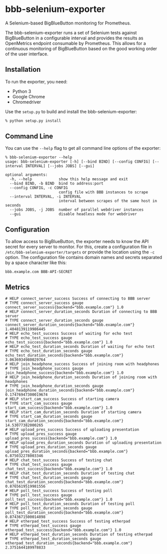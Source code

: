 bbb-selenium-exporter
=====================

A Selenium-based BigBlueButton monitoring for Prometheus.

The bbb-selenium-exporter runs a set of Selenium tests against BigBlueButton in a configurable interval and provides the results as OpenMetrics endpoint consumable by Prometheus.
This allows for a continuous monitoring of BigBlueButton based on the good working order of the user interface.


Installation
------------

To run the exporter, you need:

- Python 3
- Google Chrome
- Chromedriver

Use the `setup.py` to build and install the bbb-selenium-exporter:

```sh
% python setup.py install
```


Command Line
------------

You can use the `--help` flag to get all command line options of the exporter:

```
% bbb-selenium-exporter --help
usage: bbb-selenium-exporter [-h] [--bind BIND] [--config CONFIG] [--interval INTERVAL] [--jobs JOBS] [--gui]

optional arguments:
  -h, --help            show this help message and exit
  --bind BIND, -b BIND  bind to address:port
  --config CONFIG, -c CONFIG
                        config file with BBB instances to scrape
  --interval INTERVAL, -i INTERVAL
                        interval between scrapes of the same host in seconds
  --jobs JOBS, -j JOBS  number of parallel webdriver instances
  --gui                 disable headless mode for webdriver

```


Configuration
-------------

To allow access to BigBlueButton, the exporter needs to know the API secret for every server to monitor.
For this, create a configuration file in `/etc/bbb-selenium-exporter/targets` or provide the location using the `-c` option.
The configuration file contains domain names and secrets separated by a space character like this:

```
bbb.example.com BBB-API-SECRET
```


Metrics
-------

```
# HELP connect_server_success Success of connecting to BBB server
# TYPE connect_server_success gauge
connect_server_success{backend="bbb.example.com"} 1.0
# HELP connect_server_duration_seconds Duration of connecting to BBB server
# TYPE connect_server_duration_seconds gauge
connect_server_duration_seconds{backend="bbb.example.com"} 1.4048139119986445
# HELP echo_test_success Success of waiting for echo test
# TYPE echo_test_success gauge
echo_test_success{backend="bbb.example.com"} 1.0
# HELP echo_test_duration_seconds Duration of waiting for echo test
# TYPE echo_test_duration_seconds gauge
echo_test_duration_seconds{backend="bbb.example.com"} 3.0636934980029764
# HELP join_headphone_success Success of joining room with headphones
# TYPE join_headphone_success gauge
join_headphone_success{backend="bbb.example.com"} 1.0
# HELP join_headphone_duration_seconds Duration of joining room with headphones
# TYPE join_headphone_duration_seconds gauge
join_headphone_duration_seconds{backend="bbb.example.com"} 0.17476947300019674
# HELP start_cam_success Success of starting camera
# TYPE start_cam_success gauge
start_cam_success{backend="bbb.example.com"} 1.0
# HELP start_cam_duration_seconds Duration of starting camera
# TYPE start_cam_duration_seconds gauge
start_cam_duration_seconds{backend="bbb.example.com"} 14.53077382000265
# HELP upload_pres_success Success of uploading presentation
# TYPE upload_pres_success gauge
upload_pres_success{backend="bbb.example.com"} 1.0
# HELP upload_pres_duration_seconds Duration of uploading presentation
# TYPE upload_pres_duration_seconds gauge
upload_pres_duration_seconds{backend="bbb.example.com"} 6.875032278003346
# HELP chat_test_success Success of testing chat
# TYPE chat_test_success gauge
chat_test_success{backend="bbb.example.com"} 1.0
# HELP chat_test_duration_seconds Duration of testing chat
# TYPE chat_test_duration_seconds gauge
chat_test_duration_seconds{backend="bbb.example.com"} 0.8765619519981556
# HELP poll_test_success Success of testing poll
# TYPE poll_test_success gauge
poll_test_success{backend="bbb.example.com"} 1.0
# HELP poll_test_duration_seconds Duration of testing poll
# TYPE poll_test_duration_seconds gauge
poll_test_duration_seconds{backend="bbb.example.com"} 0.8743671500014898
# HELP etherpad_test_success Success of testing etherpad
# TYPE etherpad_test_success gauge
etherpad_test_success{backend="bbb.example.com"} 1.0
# HELP etherpad_test_duration_seconds Duration of testing etherpad
# TYPE etherpad_test_duration_seconds gauge
etherpad_test_duration_seconds{backend="bbb.example.com"} 2.3751644189978833
```
